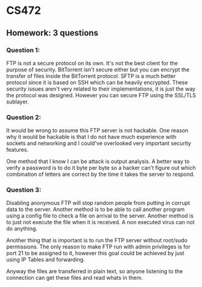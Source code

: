 # CS472
## Homework: 3 questions

### Question 1:

FTP is not a secure protocol on its own. It's not the best client for the purpose of security. BitTorrent isn't secure either but you can encrypt the transfer of files inside the BitTorrent protocol. SFTP is a much better protocol since it is based on SSH which can be heavily encrypted. These security issues aren't very related to their implementations, it is just the way the protocol was designed. However you can secure FTP using the SSL/TLS sublayer.

### Question 2:

It would be wrong to assume this FTP server is not hackable. One reason why it would be hackable is that I do not have much experience with sockets and networking and I could've overlooked very important security features.

One method that I know I can be attack is output analysis. A better way to verify a password is to do it byte per byte so a hacker can't figure out which combination of letters are correct by the time it takes the server to respond.

### Question 3:

Disabling anonymous FTP will stop random people from putting in corrupt data to the server. Another method is to be able to call another program using a config file to check a file on arrival to the server. Another method is to just not execute the file when it is received. A non executed virus can not do anything.

Another thing that is important is to run the FTP server without root/sudo permissions. The only reason to make FTP run with admin privileges is for port 21 to be assigned to it, however this goal could be achieved by just using IP Tables and forwarding.

Anyway the files are transferred in plain text, so anyone listening to the connection can get these files and read whats in them.
